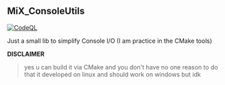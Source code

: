 ﻿## MiX_ConsoleUtils
 [![CodeQL](https://github.com/Milantor/MiX_ConsoleUtils/actions/workflows/github-code-scanning/codeql/badge.svg?branch=master)](https://github.com/Milantor/MiX_ConsoleUtils/actions/workflows/github-code-scanning/codeql)
 
Just a small lib to simplify Console I/O
(I am practice in the CMake tools)

<b>DISCLAIMER</b>
> yes u can build it via CMake and you don't have no one reason to do that
it developed on linux and should work on windows but idk
